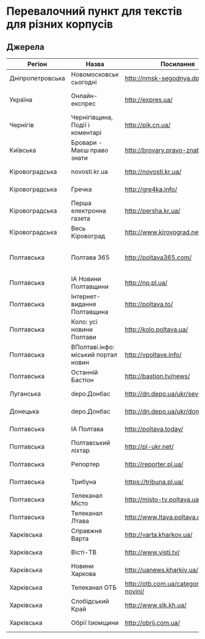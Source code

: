 # Перевалочний пункт для текстів для різних корпусів

## Джерела

Регіон | Назва | Посилання | Мова | Тематика | Примітки
------------ | ------------- | ------------- | ------------- | ------------- | -------------
Дніпропетровська | Новомосковськ сьогодні | http://nmsk-segodnya.dp.ua/ | Українська | Регіональні новини 
Україна | Онлайн-експрес | http://expres.ua/ | Українська | Новини України та світу
Чернігів | Чернігівщина, Події і коментарі | http://pik.cn.ua/ | Українська | Регіональні новини 
Київська | Бровари - Маєш право знати | http://brovary.pravo-znaty.org.ua/ | Українська | Міські новини 
Кіровоградська | novosti.kr.ua | http://novosti.kr.ua/ | Українська | Регіональні новини
Кіровоградська | Гречка | http://gre4ka.info/ | Українська | Регіональні новини
Кіровоградська | Перша електронна газета | http://persha.kr.ua/ | Українська | Регіональні новини
Кіровоградська | Весь Кіровоград | http://www.kirovograd.net/ | Українська | Регіональні новини 
Полтавська | Полтава 365 | http://poltava365.com/ | Українська | Новини регіону, України та світу
Полтавська | ІА Новини Полтавщини | http://np.pl.ua/ | Українська | Регіональні новини
Полтавська | Інтернет-видання Полтавщина | http://poltava.to/ | Українська та російська | Регіональні новини
Полтавська | Коло: усі новини Полтави | http://kolo.poltava.ua/ | Українська | Регіональні новини
Полтавська | ВПолтаві.інфо: міський портал новин | http://vpoltave.info/ | Українська | Регіональні новини
Полтавська | Останній Бастіон | http://bastion.tv/news/ | Українська | Регіональні новини
Луганська | depo.Донбас | http://dn.depo.ua/ukr/severodonetsk | Українська | Регіональні новини
Донецька | depo.Донбас | http://dn.depo.ua/ukr/donetsk | Українська | Регіональні новини
Полтавська | ІА Полтава | http://poltava.today/ | Українська | Регіональні новини
Полтавська | Полтавський ліхтар | http://pl-ukr.net/ | Українська | Регіональні новини
Полтавська | Репортер | http://reporter.pl.ua/ | Українська | Регіональні новини
Полтавська | Трибуна | https://tribuna.pl.ua/ | Українська | Регіональні новини
Полтавська | Телеканал Місто | http://misto-tv.poltava.ua/ | Українська | Регіональні новини
Полтавська | Телеканал Лтава | http://www.ltava.poltava.ua/ | Українська | Регіональні новини
Харківська | Справжня Варта | http://varta.kharkov.ua/ | Українська | Регіональні новини
Харківська | Вісті-ТВ | http://www.visti.tv/ | Українська | Регіональні новини
Харківська | Новини Харкова | http://uanews.kharkiv.ua/ | Українська | Регіональні новини
Харківська | Телеканал ОТБ | http://otb.com.ua/category/vsi-novini/ | Українська | Регіональні новини
Харківська | Слобідський Край | http://www.slk.kh.ua/ | Українська | Регіональні новини
Харківська | Обрії Ізюмщини | http://obrii.com.ua/ | Українська | Регіональні новини
